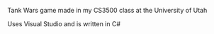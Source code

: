 Tank Wars game made in my CS3500 class at the University of Utah

Uses Visual Studio and is written in C#
